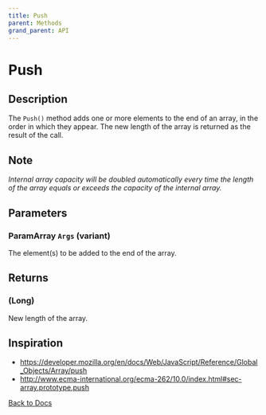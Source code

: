 ```yaml
---
title: Push
parent: Methods
grand_parent: API
---
```


# Push

## Description
The `Push()` method adds one or more elements to the end of an array, in the order in which they appear. The new length of the array is returned as the result of the call.

## Note
*Internal array capacity will be doubled automatically every time the length of the array equals or exceeds the capacity of the internal array.*

## Parameters
### ParamArray `Args` (variant) 
The element(s) to be added to the end of the array.

## Returns
### (Long) 
New length of the array.

## Inspiration
* <https://developer.mozilla.org/en/docs/Web/JavaScript/Reference/Global_Objects/Array/push>
* <http://www.ecma-international.org/ecma-262/10.0/index.html#sec-array.prototype.push>


[Back to Docs](https://senipah.github.io/VBA-Better-Array/)